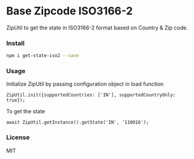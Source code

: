 
# Base Zipcode ISO3166-2

ZipUtil to get the state in ISO3166-2 format based on Country & Zip code.

### Install

```bash
npm i get-state-iso2 --save
```

### Usage

Initialize ZipUtil by passing configuration object in load function
```
ZipUtil.init({supportedCountries: ['IN'], supportedCountryOnly: true});
```

To get the state
```
await ZipUtil.getInstance().getState('IN', '110016');
```

### License
MIT
